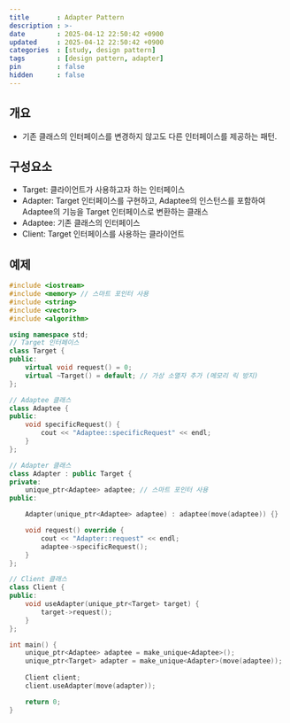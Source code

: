 ```yaml
---
title       : Adapter Pattern
description : >-
date        : 2025-04-12 22:50:42 +0900
updated     : 2025-04-12 22:50:42 +0900
categories  : [study, design pattern]
tags        : [design pattern, adapter]
pin         : false
hidden      : false
---
```


## 개요
- 기존 클래스의 인터페이스를 변경하지 않고도 다른 인터페이스를 제공하는 패턴.

## 구성요소
- Target: 클라이언트가 사용하고자 하는 인터페이스
- Adapter: Target 인터페이스를 구현하고, Adaptee의 인스턴스를 포함하여 Adaptee의 기능을 Target 인터페이스로 변환하는 클래스
- Adaptee: 기존 클래스의 인터페이스
- Client: Target 인터페이스를 사용하는 클라이언트

## 예제
```cpp
#include <iostream>
#include <memory> // 스마트 포인터 사용
#include <string>
#include <vector>
#include <algorithm>

using namespace std;
// Target 인터페이스
class Target {
public:
    virtual void request() = 0;
    virtual ~Target() = default; // 가상 소멸자 추가 (메모리 릭 방지)
};

// Adaptee 클래스
class Adaptee {
public:
    void specificRequest() {
        cout << "Adaptee::specificRequest" << endl;
    }
};

// Adapter 클래스
class Adapter : public Target {
private:
    unique_ptr<Adaptee> adaptee; // 스마트 포인터 사용
public:

    Adapter(unique_ptr<Adaptee> adaptee) : adaptee(move(adaptee)) {}

    void request() override {
        cout << "Adapter::request" << endl;
        adaptee->specificRequest();
    }
};

// Client 클래스
class Client {
public:
    void useAdapter(unique_ptr<Target> target) {
        target->request();
    }
};

int main() {
    unique_ptr<Adaptee> adaptee = make_unique<Adaptee>();
    unique_ptr<Target> adapter = make_unique<Adapter>(move(adaptee));
    
    Client client;
    client.useAdapter(move(adapter));

    return 0;
}
```
